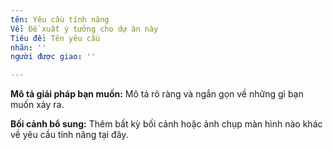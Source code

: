 ```yaml
---
tên: Yêu cầu tính năng
Về: Đề xuất ý tưởng cho dự án này
Tiêu đề: Tên yêu cầu
nhãn: ''
người được giao: ''

---
```


**Mô tả giải pháp bạn muốn:**
Mô tả rõ ràng và ngắn gọn về những gì bạn muốn xảy ra.

**Bối cảnh bổ sung:**
Thêm bất kỳ bối cảnh hoặc ảnh chụp màn hình nào khác về yêu cầu tính năng tại đây.
